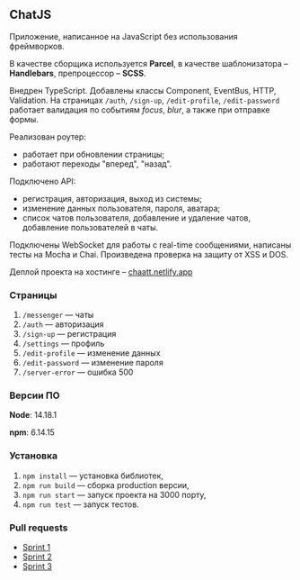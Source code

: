 ## ChatJS

Приложение, написанное на JavaScript без использования фреймворков.

В качестве сборщика используется **Parcel**, в качестве шаблонизатора – **Handlebars**, препроцессор – **SCSS**.

Внедрен TypeScript. Добавлены классы Component, EventBus, HTTP, Validation. На страницах `/auth`, `/sign-up`, `/edit-profile`, `/edit-password` работает валидация по событиям _focus_, _blur_, а также при отправке формы.

Реализован роутер:

- работает при обновлении страницы;
- работают переходы "вперед", "назад".

Подключено API:

- регистрация, авторизация, выход из системы;
- изменение данных пользователя, пароля, аватара;
- список чатов пользователя, добавление и удаление чатов, добавление пользователей в чаты.

Подключены WebSocket для работы с real-time сообщениями, написаны тесты на Mocha и Chai. Произведена проверка на защиту от XSS и DOS.

Деплой проекта на хостинге – [chaatt.netlify.app](https://chaatt.netlify.app/)

### Страницы

1. `/messenger` — чаты
1. `/auth` — авторизация
1. `/sign-up` — регистрация
1. `/settings` — профиль
1. `/edit-profile` — изменение данных
1. `/edit-password` — изменение пароля
1. `/server-error` — ошибка 500

### Версии ПО

**Node**: 14.18.1

**npm**: 6.14.15

### Установка

1. `npm install` — установка библиотек,
1. `npm run build` — сборка production версии,
1. `npm run start` — запуск проекта на 3000 порту,
1. `npm run test` — запуск тестов.

### Pull requests

- [Sprint 1](https://github.com/rorux/middle.messenger.praktikum.yandex/pull/1)
- [Sprint 2](https://github.com/rorux/middle.messenger.praktikum.yandex/pull/2)
- [Sprint 3](https://github.com/rorux/middle.messenger.praktikum.yandex/pull/3)
